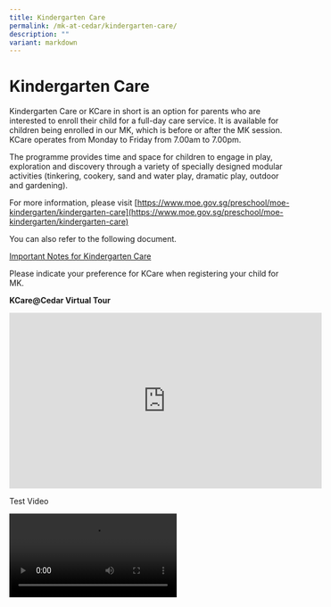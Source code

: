 ```yaml
---
title: Kindergarten Care
permalink: /mk-at-cedar/kindergarten-care/
description: ""
variant: markdown
---
```

# **Kindergarten Care**

Kindergarten Care or KCare in short is an option for parents who are interested to enroll their child for a full-day care service. It is available for children being enrolled in our MK, which is before or after the MK session. KCare operates from Monday to Friday from 7.00am to 7.00pm.

The programme provides time and space for children to engage in play, exploration and discovery through a variety of specially designed modular activities (tinkering, cookery, sand and water play, dramatic play, outdoor and gardening).

For more information, please visit&nbsp;[https://www.moe.gov.sg/preschool/moe-kindergarten/kindergarten-care](https://www.moe.gov.sg/preschool/moe-kindergarten/kindergarten-care)

You can also refer to the following document.

[Important Notes for Kindergarten Care](/files/KCCedar/KCCD%20Important%20Notes.pdf)

Please indicate your preference for KCare when registering your child for MK.

**KCare@Cedar Virtual Tour**

<iframe allowfullscreen="" allow="accelerometer; autoplay; clipboard-write; encrypted-media; gyroscope; picture-in-picture; web-share" frameborder="0" title="YouTube video player" src="https://www.youtube.com/embed/XlPYPCepq04?si=rVpXVojr1WeXrIPz" height="315" width="560"></iframe>

Test Video 

 <video controls="" preload="auto" class="gdriveVideo">
       <source type="video/mp4" src="https://drive.google.com/uc?export=download&amp;id=1CKGAZ5uPZt1qzpWBsKZ9g6L95UoXgBWa">
    </video>
	
